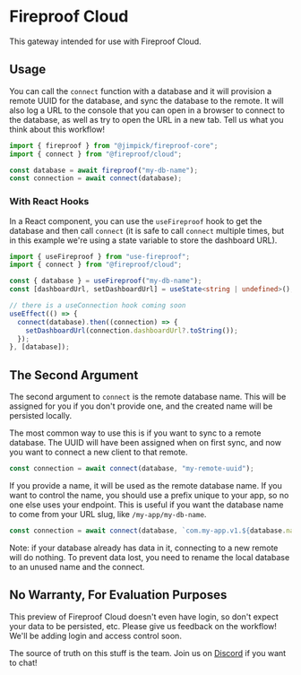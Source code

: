 # Fireproof Cloud

This gateway intended for use with Fireproof Cloud.

## Usage

You can call the `connect` function with a database and it will provision a remote UUID for the database, and sync the database to the remote. It will also log a URL to the console that you can open in a browser to connect to the database, as well as try to open the URL in a new tab. Tell us what you think about this workflow!

```typescript
import { fireproof } from "@jimpick/fireproof-core";
import { connect } from "@fireproof/cloud";

const database = await fireproof("my-db-name");
const connection = await connect(database);
```

### With React Hooks

In a React component, you can use the `useFireproof` hook to get the database and then call `connect` (it is safe to call `connect` multiple times, but in this example we're using a state variable to store the dashboard URL).

```typescript
import { useFireproof } from "use-fireproof";
import { connect } from "@fireproof/cloud";

const { database } = useFireproof("my-db-name");
const [dashboardUrl, setDashboardUrl] = useState<string | undefined>();

// there is a useConnection hook coming soon
useEffect(() => {
  connect(database).then((connection) => {
    setDashboardUrl(connection.dashboardUrl?.toString());
  });
}, [database]);
```

## The Second Argument

The second argument to `connect` is the remote database name. This will be assigned for you if you don't provide one, and the created name will be persisted locally.

The most common way to use this is if you want to sync to a remote database. The UUID will have been assigned when on first sync, and now you want to connect a new client to that remote.

```typescript
const connection = await connect(database, "my-remote-uuid");
```

If you provide a name, it will be used as the remote database name. If you want to control the name, you should use a prefix unique to your app, so no one else uses your endpoint. This is useful if you want the database name to come from your URL slug, like `/my-app/my-db-name`.

```typescript
const connection = await connect(database, `com.my-app.v1.${database.name}`);
```

Note: if your database already has data in it, connecting to a new remote will do nothing. To prevent data lost, you need to rename the local database to an unused name and the connect.

## No Warranty, For Evaluation Purposes

This preview of Fireproof Cloud doesn't even have login, so don't expect your data to be persisted, etc. Please give us feedback on the workflow! We'll be adding login and access control soon.

The source of truth on this stuff is the team. Join us on [Discord](https://discord.gg/cCryrNHePH) if you want to chat!
